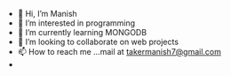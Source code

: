 - 👋 Hi, I’m Manish
- 👀 I’m interested in programming
- 🌱 I’m currently learning MONGODB
- 💞️ I’m looking to collaborate on web projects
- 📫 How to reach me ...mail at takermanish7@gmail.com
- 

<!---
wideputin117/wideputin117 is a ✨ special ✨ repository because its `README.md` (this file) appears on your GitHub profile.
You can click the Preview link to take a look at your changes.
--->
